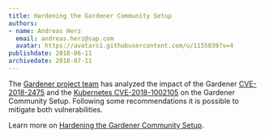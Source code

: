 ```yaml
---
title: Hardening the Gardener Community Setup
authors: 
- name: Andreas Herz
  email: andreas.herz@sap.com
  avatar: https://avatars1.githubusercontent.com/u/1155039?v=4
publishdate: 2018-06-11
archivedate: 2018-07-11
---
```


The [Gardener project team](https://github.com/gardener/gardener) has analyzed the impact of the Gardener [CVE-2018-2475](https://groups.google.com/forum/#!topic/gardener/Pom2Y70cDpw) and the [Kubernetes CVE-2018-1002105](https://groups.google.com/forum/#!topic/kubernetes-announce/GVllWCg6L88) on the Gardener Community Setup. Following some recommendations it is possible to mitigate both vulnerabilities.
 
Learn more on [Hardening the Gardener Community Setup](https://github.com/gardener/documentation/blob/master/website/documentation/guides/install_gardener/secure-setup/_index.md).